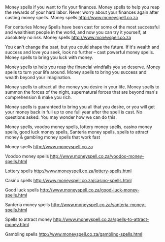 Money spells if you want to fix your finances. Money spells to help you reap the rewards of your hard labor. Never worry about your finances again after casting money spells. Money spells http://www.moneyspell.co.za


For centuries Money Spells have been cast for some of the most successful and wealthiest people in the world, and now you can try it yourself, at absolutely no risk. Money spells http://www.moneyspell.co.za


You can't change the past, but you could shape the future. If it's wealth and success and love you seek, look no further – cast powerful money spells. Money spells to bring you luck with money.


Money spells to help you reap the financial windfalls you so deserve. Money spells to turn your life around. Money spells to bring you success and wealth beyond your imagination.


Money spells to attract all the money you desire in your life. Money spells to summon the forces of the night, supernatural forces that are beyond man's comprehension & make you rich.


Money spells is guaranteed to bring you all that you desire, or you will get your money back in full up to one full year after the spell is cast. No questions asked. You may wonder how we can do this.


Money spells, voodoo money spells, lottery money spells, casino money spells, good luck money spells, Santeria money spells, spells to attract money & gambling money spells that work fast


Money spells http://www.moneyspell.co.za

Voodoo money spells http://www.moneyspell.co.za/voodoo-money-spells.html

Lottery spells http://www.moneyspell.co.za/lottery-spells.html

Casino spells http://www.moneyspell.co.za/casino-spells.html

Good luck spells http://www.moneyspell.co.za/good-luck-money-spells.html

Santeria money spells http://www.moneyspell.co.za/santeria-money-spells.html

Spells to attract money http://www.moneyspell.co.za/spells-to-attract-money.html

Gambling spells http://www.moneyspell.co.za/gambling-spells.html


